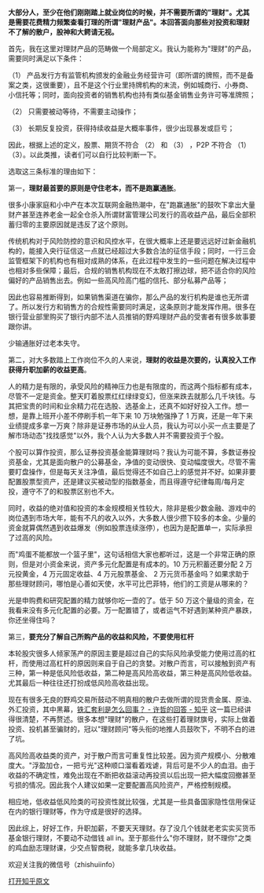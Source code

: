 <!--
    author: 沈一冰
    head: none
    date: Thu Mar 23 00:27:12 2017
    title: 如何学习基金、黄金等方面的理财知识？
    tags: GitBlog
    category: zhihu
    status: publish
    summary:**大部分人，至少在他们刚刚踏上就业岗位的时候，并不需要所谓的"理财"。尤其是需要花费精力频繁查看打理的所谓"理财产品"。本回答面向那些对投资和理财不了解的散户，股神和大鳄请无视。**首先，我在这里对理财产品的范畴做一个局部定义。我...
-->


**大部分人，至少在他们刚刚踏上就业岗位的时候，并不需要所谓的"理财"。尤其是需要花费精力频繁查看打理的所谓"理财产品"。本回答面向那些对投资和理财不了解的散户，股神和大鳄请无视。**

首先，我在这里对理财产品的范畴做一个局部定义。我认为能称为"理财"的产品，需要同时满足以下条件：

（1）
产品发行方有监管机构颁发的金融业务经营许可（即所谓的牌照，而不是备案之类，这很重要），且不是这个行业里持牌机构的末流，例如城商行、小券商、小信托等；同时，面向投资者的销售机构也持有类似基金销售业务许可等准牌照；

（2） 只需要被动等待，不需要主动操作；

（3） 长期反复投资，获得持续收益是大概率事件，很少出现暴发或巨亏；

因此，根据上述的定义，股票、期货不符合 （2） 和 （3） ，P2P 不符合 （1） （3）。以此类推，读者们可以自行比较判断一下。

选取这三条标准的理由如下：

第一，**理财最首要的原则是守住老本，而不是跑赢通胀**。

很多小康家庭和小中产在本次互联网金融热潮中，在"跑赢通胀"的鼓吹下拿出大量财产甚至连养老金一起全仓杀入所谓财富管理公司发行的高收益产品，最后全部积蓄归零的主要原因就是违反了这个原则。

传统机构对于风险防控的意识和风控水平，在很大概率上还是要远远好过新金融机构的，能接入央行征信这一点就已经超过大多数合法的征信手段；同时，一行三会监管框架下的机构也有相对成熟的体系，在此过程中发生的一些问题在解决过程中也相对多些保障；最后，合规的销售机构现在不太敢打擦边球，把不适合你的风险偏好的产品销售出去。例如一些高风险高门槛的信托、部分私募产品等；

因此也容易推断得到，如果销售渠道在骗你，那么产品的发行机构是谁也无所谓了。所以发行方和销售方的合规性需要同时满足，这条原则才能发挥作用。很多在银行营业部里购买了银行内部不法人员推销的野鸡理财产品的受害者有很多故事要跟你讲。

少输通胀好过老本失守。

第二，对大多数踏上工作岗位不久的人来说，**理财的收益是次要的，认真投入工作获得升职加薪的收益更高**。

人的精力是有限的，承受风险的精神压力也是有限度的，而这两个指标都有成本，尽管不一定是资金。整天盯着股票红红绿绿变幻，但涨来跌去就那么几千块钱。与其把宝贵的时间和业余精力花在选股、选基金上，还真不如好好投入工作。想一想，是靠上班开小差不停刷手机一年下来
10 万块勉强挣了 1
万爽，还是一年下来业绩提成多拿一万爽？除非是证券市场的从业人员，我认为可以小买一点主要是了解市场动态"找找感觉"以外，我个人认为大多数人并不需要投资于个股。

个股可以算作投资，那么证券投资基金能算理财吗？我认为可能不算，多数证券投资基金，尤其是面向散户的公募基金，净值的变动很快、变动幅度很大。尽管不需要盯盘操作，但是每天关注净值，最后觉得还不如自己上的感觉并不好。如果非要配置股票型资产，还是建议买被动型的指数基金，而且得遵守纪律每周/每月定投，遵守不了的和股票区别也不大。

同时，收益的绝对值和投资的本金规模相关性较大，除非是极少数金融、游戏中的岗位遇到市场大年，能有不凡的收入以外，大多数人很少攒下较多的本金。少量的资金就算偶然遇到收益爆发（例如股票连续涨停），也因为是配置单一，实际承担了过高的风险。

而"鸡蛋不能都放一个篮子里"，这句话相信大家也都听过，这是一个非常正确的原则，但是对小资金来说，资产多元化配置是有成本的。10 万元积蓄还要分配 2
万元投黄金，4 万元固定收益、4 万元股票基金、 2 万元货币基金吗？如果求助于那些理财顾问，哪怕是心善如天使，水平可比巴菲特，他们的工资是从哪来的？

光是申购费和研究配置的精力就够你吃一壶的了。低于 50
万这个量级的资金，在我看来没有多元化配置的必要。万一配置错了，或者运气不好遇到某种资产暴跌，你还坐得住吗？

第三，**要充分了解自己所购产品的收益和风险，不要使用杠杆**

本轮股灾很多人倾家荡产的原因主要是超过自己的实际风险承受能力使用过高的杠杆，而使用过高杠杆的原因则来自于自己的贪婪。对散户而言，可以接触到资产有三种，第一种是低风险低收益，第二种是高风险高收益，第三种是高风险低收益。尤其最后一种往往还打扮成低风险高收益出现。

现在有很多无良的野鸡交易所鼓动不明真相的散户去做所谓的现货贵金属、原油、外汇投资，其中黑幕，[铁汇套利是怎么回事？ \- 许哲的回答 \-
知乎](https://www.zhihu.com/question/24926440/answer/38336343)
这一篇已经讲得很清楚，不再赘述。很多本想"理财"的散户，在这些打着理财旗号，实际上做着投资、投机甚至骗财的，冠以"理财顾问"等头衔的地推人员鼓吹下，不明不白的进了坑。

高风险高收益类的资产，对于散户而言可重复性比较差。因为资产规模小、分散难度大。"浮盈加仓，一把亏光"这种顺口溜看着戏谑，背后可是不少人的血泪。由于收益的不确定性，难免出现在不断把收益滚动再投资以后出现一把大幅度回撤甚至亏损的情况。因此我个人建议如果一定要配置高风险资产，严格控制规模。

相应地，低收益低风险类的可投资性就比较强，尤其是一些具备国家隐性信用保证在内的银行理财等，作为守成是很好的选择。

因此综上，好好工作，升职加薪，不要天天理财。存了没几个钱就老老实实买货币基金银行理财，不要动不动借钱 all
in。至于那些什么"你不理财，财不理你"之类的鸡血励志理财课，少交点智商税，就能多拿几块收益。

欢迎关注我的微信号（zhishuiinfo）


[打开知乎原文](http://daily.zhihu.com/story/9305624)